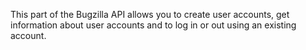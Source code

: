 This part of the Bugzilla API allows you to create user accounts, get information
about user accounts and to log in or out using an existing account.
